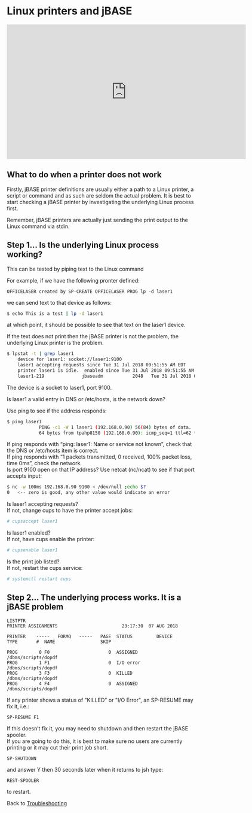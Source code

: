 # Linux printers and jBASE

<PageHeader />

<iframe width="640" height="360" src="https://www.youtube.com/embed/VA71g5a8cF0" frameborder="0" allow="accelerometer; autoplay; encrypted-media; gyroscope; picture-in-picture" allowfullscreen></iframe>

## What to do when a printer does not work

Firstly, jBASE printer definitions are usually either a path to a Linux printer, a script or command and as such are seldom the actual problem.  It is best to start checking a jBASE printer by investigating the underlying Linux process first.  

Remember, jBASE printers are actually just sending the print output to the Linux command via stdin.

## Step 1…  Is the underlying Linux process working?

This can be tested by piping text to the Linux command

 For example, if we have the following pronter defined:

```
OFFICELASER created by SP-CREATE OFFICELASER PROG lp -d laser1
```

we can send text to that device as follows:

```bash  
$ echo This is a test | lp -d laser1
```

at which point, it should be possible to see that text on the laser1 device.

If the text does not print then the jBASE printer is not the problem, the underlying Linux printer is the problem.

```bash
$ lpstat -t | grep laser1
    device for laser1: socket://laser1:9100
    laser1 accepting requests since Tue 31 Jul 2018 09:51:55 AM EDT
    printer laser1 is idle.  enabled since Tue 31 Jul 2018 09:51:55 AM EDT
    laser1-219              jbaseadm           2048   Tue 31 Jul 2018 09:35:54 AM EDT
```

The device is a socket to laser1, port 9100.  

Is laser1 a valid entry in DNS or /etc/hosts, is the network down?  

Use ping to see if the address responds:

```bash
$ ping laser1
            PING -c1 -W 1 laser1 (192.168.0.90) 56(84) bytes of data.
            64 bytes from tpahp8150 (192.168.0.90): icmp_seq=1 ttl=62 time=73.2 ms

```

If ping responds with “ping: laser1: Name or service not known”, check that the DNS or /etc/hosts item is correct.  
If ping responds with “1 packets transmitted, 0 received, 100% packet loss, time 0ms”, check the network.  
Is port 9100 open on that IP address?  Use netcat (nc/ncat) to see if that port accepts input:

```bash
$ nc -w 100ms 192.168.0.90 9100 < /dev/null ;echo $?
0   <-- zero is good, any other value would indicate an error

```

Is laser1 accepting requests?  
If not, change cups to have the printer accept jobs:

```bash
# cupsaccept laser1
```

Is laser1 enabled?  
If not, have cups enable the printer:

```bash
# cupsenable laser1
```

Is the print job listed?  
If not, restart the cups service:

```bash
# systemctl restart cups
```

## Step 2… The underlying process works.   It is a jBASE problem

```
LISTPTR    
PRINTER ASSIGNMENTS                        23:17:30  07 AUG 2018

PRINTER    -----   FORMQ   -----   PAGE  STATUS         DEVICE
TYPE       #  NAME                 SKIP

PROG        0 F0                      0  ASSIGNED       /dbms/scripts/dopdf
PROG        1 F1                      0  I/O error      /dbms/scripts/dopdf
PROG        3 F3                      0  KILLED         /dbms/scripts/dopdf
PROG        4 F4                      0  ASSIGNED       /dbms/scripts/dopdf 
```

If any printer shows a status of "KILLED" or "I/O Error", an SP-RESUME may fix it, i.e.:

```
SP-RESUME F1
```

If this doesn’t fix it, you may need to shutdown and then restart the jBASE spooler.  
If you are going to do this, it is best to make sure no users are currently printing or it may cut their print job short.  

```
SP-SHUTDOWN
```

and answer Y then 30 seconds later when it returns to jsh type:

```
REST-SPOOLER 
```

to restart.

Back to [Troubleshooting](./../README.md)

<PageFooter />
